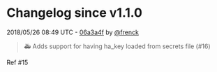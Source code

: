 # Changelog since v1.1.0

2018/05/26 08:49 UTC - [06a3a4f](https://github.com/hassio-addons/addon-appdaemon3/commit/06a3a4fc18603fefdf22c63b3589dd881b7e7859) by [@frenck](https://github.com/frenck)
> :ambulance: Adds support for having ha_key loaded from secrets file (#16)

Ref #15 

